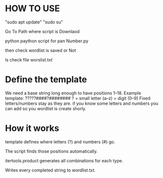 
# HOW TO USE


"sudo apt update"
"sudo su"

Go To Path where script is Downlaod


python paython script for pan Number.py

then check wordlist is saved or Not

ls
check file worslist.txt

# Define the template

We need a base string long enough to have positions 1–18.
Example template:
?????####?########
? = small letter (a–z)
 = digit (0–9)
Fixed letters/numbers stay as they are.
if you know some letters and numbers you can add so you wordlist is create shorly.


# How it works

template defines where letters (?) and numbers (#) go.

The script finds those positions automatically.

itertools.product generates all combinations for each type.

Writes every completed string to wordlist.txt.
